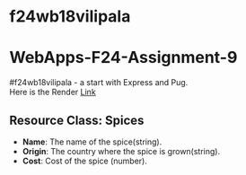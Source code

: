 # f24wb18vilipala
# WebApps-F24-Assignment-9

#f24wb18vilipala - a start with Express and Pug.
<br>
Here is the Render [Link](https://f24db18vilipala.onrender.com)

<!-- ## Resource Class: Hats
- **style**: The style of the hat(string).
- **material**: The material the hat is made from (string).
- **size**: The size of the hat(string). -->

## Resource Class: Spices
- **Name**: The name of the spice(string).
- **Origin**: The country where the spice is grown(string).
- **Cost**: Cost of the spice (number).